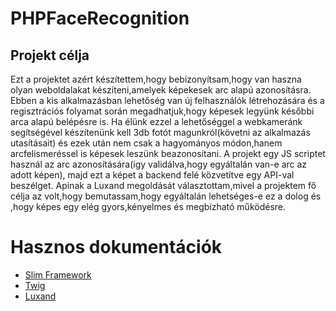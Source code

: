 # PHPFaceRecognition


## Projekt célja
Ezt a projektet azért készítettem,hogy bebizonyítsam,hogy van haszna olyan weboldalakat készíteni,amelyek képekesek arc alapú azonosításra.
Ebben a kis alkalmazásban lehetőség van új felhasználók létrehozására és a regisztrációs folyamat során megadhatjuk,hogy képesek legyünk későbbi arca alapú belépésre is.
Ha élünk ezzel a lehetőséggel a webkameránk segítségével készítenünk kell 3db fotót magunkról(követni az alkalmazás utasításait) és ezek után nem csak a hagyományos módon,hanem arcfelismeréssel is képesek leszünk beazonosítani.
A projekt egy JS scriptet használ az arc azonosítására(így validálva,hogy egyáltalán van-e arc az adott képen), majd ezt a képet a backend felé közvetítve egy API-val beszélget.
Apinak a Luxand megoldását választottam,mivel a projektem fő célja az volt,hogy bemutassam,hogy egyáltalán lehetséges-e ez a dolog és ,hogy képes egy elég gyors,kényelmes és megbízható működésre.

# Hasznos dokumentációk

* [Slim Framework](https://www.slimframework.com/)
* [Twig](https://twig.symfony.com/doc/2.x/)
* [Luxand](https://luxand.cloud/)
